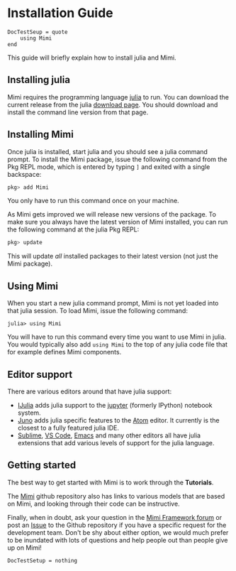 # Installation Guide

```@meta
DocTestSeup = quote
    using Mimi
end
```

This guide will briefly explain how to install julia and Mimi.

## Installing julia

Mimi requires the programming language [julia](http://julialang.org/) to run. You can download the current release from the julia [download page](http://julialang.org/downloads/). You should download and install the command line version from that page.

## Installing Mimi

Once julia is installed, start julia and you should see a julia command prompt. To install the Mimi package, issue the following command from the Pkg REPL mode, which is entered by typing `]` and exited with a single backspace:

```julia
pkg> add Mimi
```
You only have to run this command once on your machine.

As Mimi gets improved we will release new versions of the package. To make sure you always have the latest version of Mimi installed, you can run the following command at the julia Pkg REPL:

```julia
pkg> update
```
This will update *all* installed packages to their latest version (not just the Mimi package).

## Using Mimi

When you start a new julia command prompt, Mimi is not yet loaded into that julia session. To load Mimi, issue the following command:
```jldoctest 
julia> using Mimi
```
You will have to run this command every time you want to use Mimi in julia. You would typically also add `using Mimi` to the top of any julia code file that for example defines Mimi components.

## Editor support

There are various editors around that have julia support:

- [IJulia](https://github.com/JuliaLang/IJulia.jl) adds julia support to the [jupyter](http://jupyter.org/) (formerly IPython) notebook system.
- [Juno](http://junolab.org/) adds julia specific features to the [Atom](https://atom.io/) editor. It currently is the closest to a fully featured julia IDE.
- [Sublime](https://www.sublimetext.com/), [VS Code](https://code.visualstudio.com/), [Emacs](https://www.gnu.org/software/emacs/) and many other editors all have julia extensions that add various levels of support for the julia language.

## Getting started

The best way to get started with Mimi is to work through the **Tutorials**. 

The [Mimi](https://github.com/mimiframework/Mimi.jl) github repository also has links to various models that are based on Mimi, and looking through their code can be instructive.

Finally, when in doubt, ask your question in the [Mimi Framework forum](https://forum.mimiframework.org) or post an [Issue](https://github.com/mimiframework/Mimi.jl/issues) to the Github repository if you have a specific request for the development team.   Don't be shy about either option, we would much prefer to be inundated with lots of questions and help people out than people give up on Mimi!

```@meta
DocTestSetup = nothing
```
